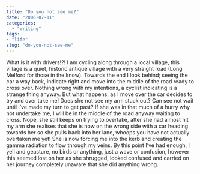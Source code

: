 ```yaml
---
title: "Do you not see me?"
date: "2006-07-11"
categories: 
  - "writing"
tags:
- "life"
slug: "do-you-not-see-me"
---
```


What is it with drivers!?! I am cycling along through a local village, this village is a quiet, historic antique village with a very straight road (Long Melford for those in the know). Towards the end I look behind; seeing the car a way back, indicate right and move into the middle of the road ready to cross over. Nothing wrong with my intentions, a cyclist indicating is a strange thing anyway. But what happens, as I move over the car decides to try and over take me! Does she not see my arm stuck out? Can see not wait until I’ve made my turn to get past? If she was in that much of a hurry why not undertake me, I will be in the middle of the road anyway waiting to cross. Nope, she still keeps on trying to overtake, after she had almost hit my arm she realises that she is now on the wrong side with a car heading towards her so she pulls back into her lane, whoops you have not actually overtaken me yet! She is now forcing me into the kerb and creating the gamma radiation to flow through my veins. By this point I’ve had enough, I yell and geasture, no birds or anything, just a wave or confusion, however this seemed lost on her as she shrugged, looked confused and carried on her journey completely unaware that she did anything wrong.
